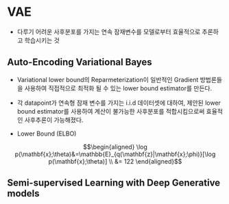 # VAE
- 다루기 어려운 사후분포를 가지는 연속 잠재변수를 모델로부터 효율적으로 추론하고 학습시키는 것
  
## Auto-Encoding Variational Bayes
- Variational lower bound의 Reparmeterization이 일반적인 Gradient 방법론들을 사용하여 직접적으로 최적화 될 수 있는 lower bound estimator를 만든다.
- 각 datapoint가 연속형 잠재 변수를 가지는 i.i.d 데이터셋에 대하여, 제안된 lower bound estimator를 사용하여 계산이 불가능한 사후분포를 적합시킴으로써 효율적인 사후추론이 가능해졌다.

- Lower Bound (ELBO)

$$\begin{aligned} 
\log p(\mathbf{x};\theta)&=\mathbb{E}_{q(\mathbf{z}|\mathbf{x};\phi)}[\log p(\mathbf{x};\theta)] \\
&= 122
\end{aligned}$$

## Semi-supervised Learning with Deep Generative models
